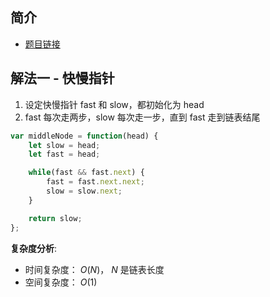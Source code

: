 ## 简介
- [题目链接](https://leetcode-cn.com/problems/middle-of-the-linked-list/)


## 解法一 - 快慢指针
1. 设定快慢指针 fast 和 slow，都初始化为 head
2. fast 每次走两步，slow 每次走一步，直到 fast 走到链表结尾

```javascript
var middleNode = function(head) {
    let slow = head;
    let fast = head;

    while(fast && fast.next) {
        fast = fast.next.next;
        slow = slow.next;
    }

    return slow;
};
```

**复杂度分析**: 
- 时间复杂度： $O(N)$， $N$ 是链表长度
- 空间复杂度： $O(1)$
